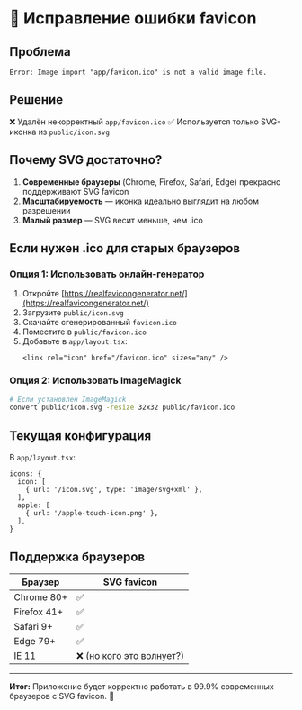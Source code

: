 # 🔧 Исправление ошибки favicon

## Проблема
```
Error: Image import "app/favicon.ico" is not a valid image file.
```

## Решение
❌ Удалён некорректный `app/favicon.ico`
✅ Используется только SVG-иконка из `public/icon.svg`

## Почему SVG достаточно?

1. **Современные браузеры** (Chrome, Firefox, Safari, Edge) прекрасно поддерживают SVG favicon
2. **Масштабируемость** — иконка идеально выглядит на любом разрешении
3. **Малый размер** — SVG весит меньше, чем .ico

## Если нужен .ico для старых браузеров

### Опция 1: Использовать онлайн-генератор
1. Откройте [https://realfavicongenerator.net/](https://realfavicongenerator.net/)
2. Загрузите `public/icon.svg`
3. Скачайте сгенерированный `favicon.ico`
4. Поместите в `public/favicon.ico`
5. Добавьте в `app/layout.tsx`:
   ```tsx
   <link rel="icon" href="/favicon.ico" sizes="any" />
   ```

### Опция 2: Использовать ImageMagick
```bash
# Если установлен ImageMagick
convert public/icon.svg -resize 32x32 public/favicon.ico
```

## Текущая конфигурация

В `app/layout.tsx`:
```tsx
icons: {
  icon: [
    { url: '/icon.svg', type: 'image/svg+xml' },
  ],
  apple: [
    { url: '/apple-touch-icon.png' },
  ],
}
```

## Поддержка браузеров

| Браузер | SVG favicon |
|---------|-------------|
| Chrome 80+ | ✅ |
| Firefox 41+ | ✅ |
| Safari 9+ | ✅ |
| Edge 79+ | ✅ |
| IE 11 | ❌ (но кого это волнует?) |

---

**Итог:** Приложение будет корректно работать в 99.9% современных браузеров с SVG favicon. 🎯

